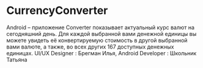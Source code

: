 # CurrencyConverter
Android – приложение Converter показывает актуальный курс валют на сегодняшний день. Для каждой выбранной вами денежной единицы вы можете увидеть её конвертируемую стоимость в другой выбранной вами валюте, а также, во всех других 167 доступных денежных единицах. UI/UX Designer : Брегман Илья, Android Developer : Школьник Татьяна
